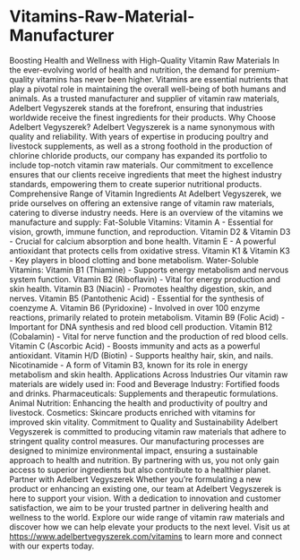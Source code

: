 # Vitamins-Raw-Material-Manufacturer
Boosting Health and Wellness with High-Quality Vitamin Raw Materials
In the ever-evolving world of health and nutrition, the demand for premium-quality vitamins has never been higher. Vitamins are essential nutrients that play a pivotal role in maintaining the overall well-being of both humans and animals. As a trusted manufacturer and supplier of vitamin raw materials, Adelbert Vegyszerek stands at the forefront, ensuring that industries worldwide receive the finest ingredients for their products.
Why Choose Adelbert Vegyszerek?
Adelbert Vegyszerek is a name synonymous with quality and reliability. With years of expertise in producing poultry and livestock supplements, as well as a strong foothold in the production of chlorine chloride products, our company has expanded its portfolio to include top-notch vitamin raw materials. Our commitment to excellence ensures that our clients receive ingredients that meet the highest industry standards, empowering them to create superior nutritional products.
Comprehensive Range of Vitamin Ingredients
At Adelbert Vegyszerek, we pride ourselves on offering an extensive range of vitamin raw materials, catering to diverse industry needs. Here is an overview of the vitamins we manufacture and supply:
Fat-Soluble Vitamins:
Vitamin A - Essential for vision, growth, immune function, and reproduction.
Vitamin D2 & Vitamin D3 - Crucial for calcium absorption and bone health.
Vitamin E - A powerful antioxidant that protects cells from oxidative stress.
Vitamin K1 & Vitamin K3 - Key players in blood clotting and bone metabolism.
Water-Soluble Vitamins:
Vitamin B1 (Thiamine) - Supports energy metabolism and nervous system function.
Vitamin B2 (Riboflavin) - Vital for energy production and skin health.
Vitamin B3 (Niacin) - Promotes healthy digestion, skin, and nerves.
Vitamin B5 (Pantothenic Acid) - Essential for the synthesis of coenzyme A.
Vitamin B6 (Pyridoxine) - Involved in over 100 enzyme reactions, primarily related to protein metabolism.
Vitamin B9 (Folic Acid) - Important for DNA synthesis and red blood cell production.
Vitamin B12 (Cobalamin) - Vital for nerve function and the production of red blood cells.
Vitamin C (Ascorbic Acid) - Boosts immunity and acts as a powerful antioxidant.
Vitamin H/D (Biotin) - Supports healthy hair, skin, and nails.
Nicotinamide - A form of Vitamin B3, known for its role in energy metabolism and skin health.
Applications Across Industries
Our vitamin raw materials are widely used in:
Food and Beverage Industry: Fortified foods and drinks.
Pharmaceuticals: Supplements and therapeutic formulations.
Animal Nutrition: Enhancing the health and productivity of poultry and livestock.
Cosmetics: Skincare products enriched with vitamins for improved skin vitality.
Commitment to Quality and Sustainability
Adelbert Vegyszerek is committed to producing vitamin raw materials that adhere to stringent quality control measures. Our manufacturing processes are designed to minimize environmental impact, ensuring a sustainable approach to health and nutrition. By partnering with us, you not only gain access to superior ingredients but also contribute to a healthier planet.
Partner with Adelbert Vegyszerek
Whether you’re formulating a new product or enhancing an existing one, our team at Adelbert Vegyszerek is here to support your vision. With a dedication to innovation and customer satisfaction, we aim to be your trusted partner in delivering health and wellness to the world.
Explore our wide range of vitamin raw materials and discover how we can help elevate your products to the next level. Visit us at https://www.adelbertvegyszerek.com/vitamins to learn more and connect with our experts today.

